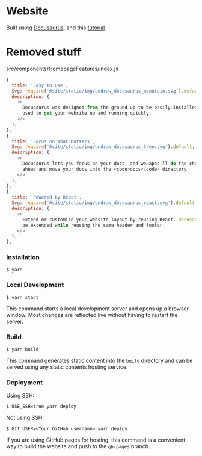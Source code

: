 # Website
Built using [Docusaurus](https://docusaurus.io/), and this [tutorial](https://youtu.be/2R53Y7eP45k)

# Removed stuff
src/components/HomepageFeatures/index.js
```js
{
  title: 'Easy to Use',
  Svg: require('@site/static/img/undraw_docusaurus_mountain.svg').default,
  description: (
    <>
      Docusaurus was designed from the ground up to be easily installed and
      used to get your website up and running quickly.
    </>
  ),
},
{
  title: 'Focus on What Matters',
  Svg: require('@site/static/img/undraw_docusaurus_tree.svg').default,
  description: (
    <>
      Docusaurus lets you focus on your docs, and we&apos;ll do the chores. Go
      ahead and move your docs into the <code>docs</code> directory.
    </>
  ),
},
{
  title: 'Powered by React',
  Svg: require('@site/static/img/undraw_docusaurus_react.svg').default,
  description: (
    <>
      Extend or customize your website layout by reusing React. Docusaurus can
      be extended while reusing the same header and footer.
    </>
  ),
},
```

### Installation

```
$ yarn
```

### Local Development

```
$ yarn start
```

This command starts a local development server and opens up a browser window. Most changes are reflected live without having to restart the server.

### Build

```
$ yarn build
```

This command generates static content into the `build` directory and can be served using any static contents hosting service.

### Deployment

Using SSH:

```
$ USE_SSH=true yarn deploy
```

Not using SSH:

```
$ GIT_USER=<Your GitHub username> yarn deploy
```

If you are using GitHub pages for hosting, this command is a convenient way to build the website and push to the `gh-pages` branch.
